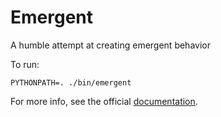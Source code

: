 Emergent
========
A humble attempt at creating emergent behavior

To run:

    PYTHONPATH=. ./bin/emergent

For more info, see the official [documentation](http://syntacticbayleaves.com/emergent/).

